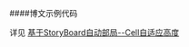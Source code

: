
####博文示例代码

详见 [基于StoryBoard自动部局--Cell自适应高度](http://blog.csdn.net/tearscf/article/details/47094043)
